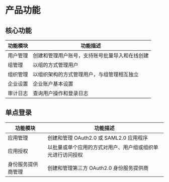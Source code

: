 # 产品功能

## 核心功能

| 功能模块 | 功能描述 |
|---------|---------|
| 用户管理 | 创建和管理用户账号，支持账号批量导入和在线创建 |
| 组管理 | 以组的方式管理用户 |
| 组织管理 | 以组织架构的方式管理用户，与组管理相互独立 |
| 企业设置 | 企业账户基本设置 |
| 审计日志 | 查询用户操作和登录日志 |

## 单点登录

| 功能模块 | 功能描述 |
|---------|---------|
| 应用管理 | 创建和管理 OAuth2.0 或 SAML2.0 应用程序 |
| 应用授权 | 以批量或单个应用的方式对用户、用户组或组织单元进行访问授权 |
| 身份服务提供商管理 | 创建和管理第三方 OAuth2.0 身份服务提供商 |
